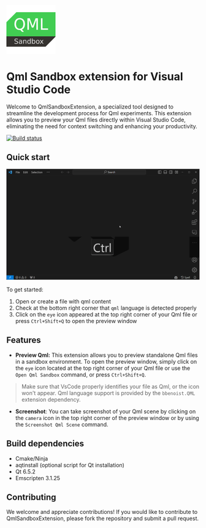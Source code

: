![Logo](resources/logo.png)

# Qml Sandbox extension for Visual Studio Code

Welcome to QmlSandboxExtension, a specialized tool designed to streamline
the development process for Qml experiments. This extension allows you
to preview your Qml files directly within Visual Studio Code, eliminating
the need for context switching and enhancing your productivity.

[![Build status](https://github.com/SavenkovIgor/QmlSandboxExtension/actions/workflows/Build.yml/badge.svg)](https://github.com/SavenkovIgor/QmlSandboxExtension/actions/workflows/Build.yml)

## Quick start

![Quick start](resources/quick_start.gif)

To get started:

1. Open or create a file with qml content
1. Check at the bottom right corner that `qml` language is detected properly
1. Click on the `eye` icon appeared at the top right corner of your Qml file or
 press `Ctrl+Shift+Q` to open the preview window

## Features

- **Preview Qml:** This extension allows you to preview standalone Qml files in
a sandbox environment. To open the preview window, simply click on
the `eye` icon located at the top right corner of your Qml file or
use the `Open Qml Sandbox` command, or press `Ctrl+Shift+Q`.

> Make sure that VsCode properly identifies your file as Qml, or the icon won't appear.
> Qml language support is provided by the `bbenoist.QML` extension dependency.

- **Screenshot**: You can take screenshot of your Qml scene by clicking on the
`camera` icon in the top right corner of the preview window or by using
the `Screenshot Qml Scene` command.

## Build dependencies

- Cmake/Ninja
- aqtinstall (optional script for Qt installation)
- Qt 6.5.2
- Emscripten 3.1.25

## Contributing

We welcome and appreciate contributions! If you would like to contribute to
QmlSandboxExtension, please fork the repository and submit a pull request.

